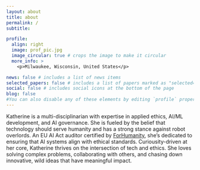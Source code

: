 ```yaml
---
layout: about
title: about
permalink: /
subtitle: 

profile:
  align: right
  image: prof_pic.jpg
  image_circular: true # crops the image to make it circular
  more_info: >
    <p>Milwaukee, Wisconsin, United States</p>

news: false # includes a list of news items
selected_papers: false # includes a list of papers marked as "selected={true}"
social: false # includes social icons at the bottom of the page
blog: false
#You can also disable any of these elements by editing `profile` property of the YAML header of your `_pages/about.md`. Edit `_bibliography/papers.bib` and Jekyll will render your [publications page](/al-folio/publications/) automatically.
---
```


Katherine is a multi-disciplinarian with expertise in applied ethics, AI/ML development, and AI governance. She is fueled by the belief that technology should serve humanity and has a strong stance against robot overlords. An EU AI Act auditor certified by [ForHumanity](https://www.forhumanity.dev), she’s dedicated to ensuring that AI systems align with ethical standards. Curiousity-driven at her core, Katherine thrives on the intersection of tech and ethics. She loves solving complex problems, collaborating with others, and chasing down innovative, wild ideas that have meaningful impact. 




